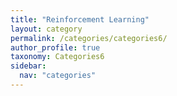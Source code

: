 ```yaml
---
title: "Reinforcement Learning"
layout: category
permalink: /categories/categories6/
author_profile: true
taxonomy: Categories6
sidebar:
  nav: "categories"
---
```


